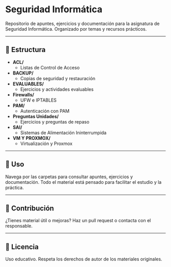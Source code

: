 # Seguridad Informática

Repositorio de apuntes, ejercicios y documentación para la asignatura de Seguridad Informática. Organizado por temas y recursos prácticos.

---

## 📁 Estructura

- **ACL/**
  - Listas de Control de Acceso
- **BACKUP/**
  - Copias de seguridad y restauración
- **EVALUABLES/**
  - Ejercicios y actividades evaluables
- **Firewalls/**
  - UFW e IPTABLES
- **PAM/**
  - Autenticación con PAM
- **Preguntas Unidades/**
  - Ejercicios y preguntas de repaso
- **SAI/**
  - Sistemas de Alimentación Ininterrumpida
- **VM Y PROXMOX/**
  - Virtualización y Proxmox

---

## 🚀 Uso

Navega por las carpetas para consultar apuntes, ejercicios y documentación. Todo el material está pensado para facilitar el estudio y la práctica.

---

## 🤝 Contribución

¿Tienes material útil o mejoras? Haz un pull request o contacta con el responsable.

---

## 📜 Licencia

Uso educativo. Respeta los derechos de autor de los materiales originales.
